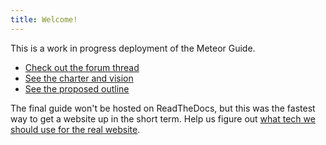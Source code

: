```yaml
---
title: Welcome!
---
```


This is a work in progress deployment of the Meteor Guide.

- [Check out the forum thread](https://forums.meteor.com/t/new-mdg-project-the-meteor-guide/10873/1)
- [See the charter and vision](https://github.com/meteor/guide/blob/master/README.md)
- [See the proposed outline](https://github.com/meteor/guide/blob/master/outlines.md)

The final guide won't be hosted on ReadTheDocs, but this was the fastest way to get a website up in the short term. Help us figure out [what tech we should use for the real website](https://github.com/meteor/guide/issues/3).
